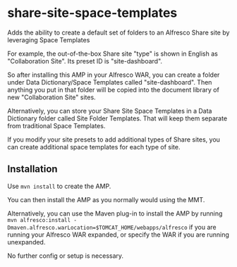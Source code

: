 share-site-space-templates
==========================

Adds the ability to create a default set of folders to an Alfresco Share site by leveraging Space Templates

For example, the out-of-the-box Share site "type" is shown in English as "Collaboration Site". Its preset ID is "site-dashboard".

So after installing this AMP in your Alfresco WAR, you can create a folder under Data Dictionary/Space Templates called "site-dashboard". Then anything you put in that folder will be copied into the document library of new "Collaboration Site" sites.

Alternatively, you can store your Share Site Space Templates in a Data Dictionary folder called Site Folder Templates. That will keep them separate from traditional Space Templates.

If you modify your site presets to add additional types of Share sites, you can create additional space templates for each type of site.

Installation
------------
Use `mvn install` to create the AMP.

You can then install the AMP as you normally would using the MMT.

Alternatively, you can use the Maven plug-in to install the AMP by running `mvn alfresco:install -Dmaven.alfresco.warLocation=$TOMCAT_HOME/webapps/alfresco` if you are running your Alfresco WAR expanded, or specify the WAR if you are running unexpanded.

No further config or setup is necessary.
